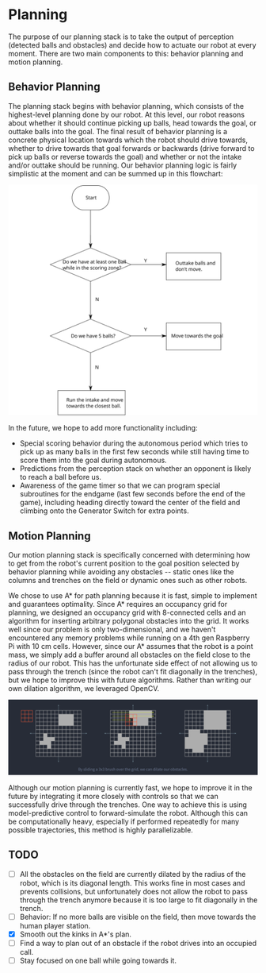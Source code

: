 # Planning #

The purpose of our planning stack is to take the output of perception (detected balls and obstacles) and decide how to
actuate our robot at every moment. There are two main components to this: behavior planning and motion planning.


## Behavior Planning ##

The planning stack begins with behavior planning, which consists of the highest-level planning done by our robot. At
this level, our robot reasons about whether it should continue picking up balls, head towards the goal, or outtake balls
into the goal. The final result of behavior planning is a concrete physical location towards which the robot should
drive towards, whether to drive towards that goal forwards or backwards (drive forward to pick up balls or reverse
towards the goal) and whether or not the intake and/or outtake should be running. Our behavior planning logic is fairly
simplistic at the moment and can be summed up in this flowchart:

![Flowchart of our behavior planning logic.](img/behavior-planning.svg)

In the future, we hope to add more functionality including:
  - Special scoring behavior during the autonomous period which tries to pick up as many balls in the first few seconds
    while still having time to score them into the goal during autonomous.
  - Predictions from the perception stack on whether an opponent is likely to reach a ball before us.
  - Awareness of the game timer so that we can program special subroutines for the endgame (last few seconds before the
    end of the game), including heading directly toward the center of the field and climbing onto the Generator Switch
    for extra points.

## Motion Planning ##

Our motion planning stack is specifically concerned with determining how to get from the robot's current position to the
goal position selected by behavior planning while avoiding any obstacles -- static ones like the columns and trenches on
the field or dynamic ones such as other robots.

We chose to use A* for path planning because it is fast, simple to implement and guarantees optimality. Since A*
requires an occupancy grid for planning, we designed an occupancy grid with 8-connected cells and an algorithm for
inserting arbitrary polygonal obstacles into the grid. It works well since our problem is only two-dimensional, and we
haven't encountered any memory problems while running on a 4th gen Raspberry Pi with 10 cm cells. However, since our A*
assumes that the robot is a point mass, we simply add a buffer around all obstacles on the field close to the radius of
our robot. This has the unfortunate side effect of not allowing us to pass through the trench (since the robot can't fit
diagonally in the trenches), but we hope to improve this with future algorithms. Rather than writing our own dilation
algorithm, we leveraged OpenCV.

![Dilation of our obstacle grid.](img/dilation.svg)

Although our motion planning is currently fast, we hope to improve it in the future by integrating it more closely with
controls so that we can successfully drive through the trenches. One way to achieve this is using model-predictive
control to forward-simulate the robot. Although this can be computationally heavy, especially if performed repeatedly
for many possible trajectories, this method is highly parallelizable.


## TODO ##
  - [ ] All the obstacles on the field are currently dilated by the radius of the robot, which is its diagonal length.
    This works fine in most cases and prevents collisions, but unfortunately does not allow the robot to pass through
    the trench anymore because it is too large to fit diagonally in the trench.
  - [ ] Behavior: If no more balls are visible on the field, then move towards the human player station.
  - [x] Smooth out the kinks in A*'s plan.
  - [ ] Find a way to plan out of an obstacle if the robot drives into an occupied call.
  - [ ] Stay focused on one ball while going towards it.

